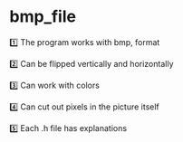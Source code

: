 # bmp_file

1️⃣ The program works with bmp, format

2️⃣ Can be flipped vertically and horizontally

3️⃣ Can work with colors

4️⃣ Can cut out pixels in the picture itself

5️⃣ Each .h file has explanations
